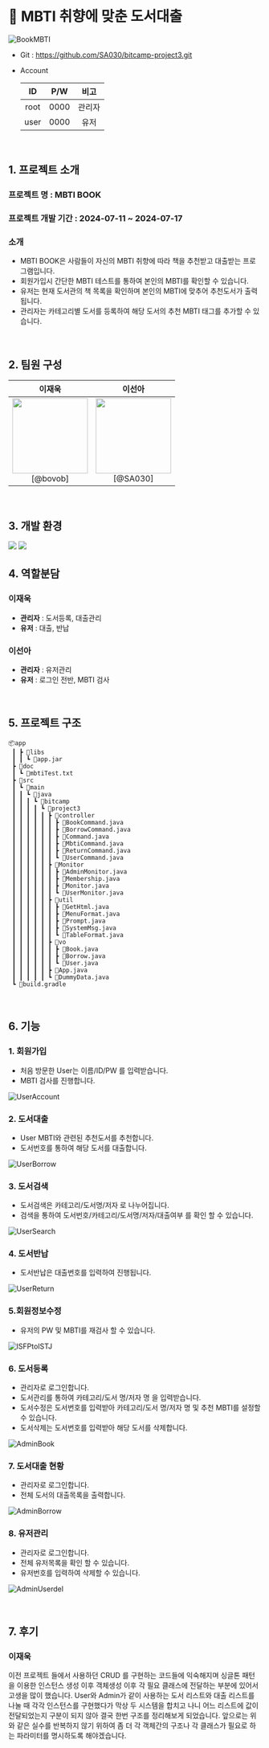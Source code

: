 # 📖 MBTI 취향에 맞춘 도서대출
![BookMBTI](https://github.com/user-attachments/assets/2b19ea96-5ab1-4f08-8ddd-40a7607f0035)

- Git : https://github.com/SA030/bitcamp-project3.git
- Account
  <br>
  
  |  ID  | P/W |  비고  |
  | :--: | :--: | :----: |
  | root | 0000 | 관리자 |
  | user | 0000 |  유저  |
  
<br>

## 1. 프로젝트 소개

### 프로젝트 명 : MBTI BOOK

### 프로젝트 개발 기간 : 2024-07-11 ~ 2024-07-17

### 소개

- MBTI BOOK은 사람들이 자신의 MBTI 취향에 따라 책을 추천받고 대출받는 프로그램입니다.
- 회원가입시 간단한 MBTI 테스트를 통하여 본인의 MBTI를 확인할 수 있습니다.
- 유저는 현재 도서관의 책 목록을 확인하며 본인의 MBTI에 맞추어 추천도서가 출력됩니다.
- 관리자는 카테고리별 도서를 등록하여 해당 도서의 추천 MBTI 태그를 추가할 수 있습니다.
<br>

## 2. 팀원 구성

<div align="center">

| **이재욱** | **이선아** |
| :--------: | :--------: |
| <img src="https://avatars.githubusercontent.com/u/66761864?v=4" height=150 width=150> <br/> [@bovob] |<img src="https://avatars.githubusercontent.com/u/170715429?v=4" height=150 width=150> <br/> [@SA030] |

</div>
<br>

## 3. 개발 환경

<img src="https://img.shields.io/badge/Java-007396?style=flastic&logo=OpenJDK&logoColor=white"/>  <img src="https://img.shields.io/badge/IntelliJ-000000?style=flastic&logo=intellijidea&logoColor=white"/>
<br>

## 4. 역할분담

### 이재욱

* **관리자** : 도서등록, 대출관리
* **유저** : 대출, 반납

### 이선아

- **관리자** : 유저관리
- **유저** : 로그인 전반, MBTI 검사
<br>

## 5. 프로젝트 구조

``````
📦app
 ┃ ┣ 📂libs
 ┃ ┃ ┗ 📜app.jar
 ┣ 📂doc
 ┃ ┗ 📜mbtiTest.txt
 ┣ 📂src
 ┃ ┗ 📂main
 ┃ ┃ ┗ 📂java
 ┃ ┃ ┃ ┗ 📂bitcamp
 ┃ ┃ ┃ ┃ ┗ 📂project3
 ┃ ┃ ┃ ┃ ┃ ┣ 📂controller
 ┃ ┃ ┃ ┃ ┃ ┃ ┣ 📜BookCommand.java
 ┃ ┃ ┃ ┃ ┃ ┃ ┣ 📜BorrowCommand.java
 ┃ ┃ ┃ ┃ ┃ ┃ ┣ 📜Command.java
 ┃ ┃ ┃ ┃ ┃ ┃ ┣ 📜MbtiCommand.java
 ┃ ┃ ┃ ┃ ┃ ┃ ┣ 📜ReturnCommand.java
 ┃ ┃ ┃ ┃ ┃ ┃ ┗ 📜UserCommand.java
 ┃ ┃ ┃ ┃ ┃ ┣ 📂Monitor
 ┃ ┃ ┃ ┃ ┃ ┃ ┣ 📜AdminMonitor.java
 ┃ ┃ ┃ ┃ ┃ ┃ ┣ 📜Membership.java
 ┃ ┃ ┃ ┃ ┃ ┃ ┣ 📜Monitor.java
 ┃ ┃ ┃ ┃ ┃ ┃ ┗ 📜UserMonitor.java
 ┃ ┃ ┃ ┃ ┃ ┣ 📂util
 ┃ ┃ ┃ ┃ ┃ ┃ ┣ 📜GetHtml.java
 ┃ ┃ ┃ ┃ ┃ ┃ ┣ 📜MenuFormat.java
 ┃ ┃ ┃ ┃ ┃ ┃ ┣ 📜Prompt.java
 ┃ ┃ ┃ ┃ ┃ ┃ ┣ 📜SystemMsg.java
 ┃ ┃ ┃ ┃ ┃ ┃ ┗ 📜TableFormat.java
 ┃ ┃ ┃ ┃ ┃ ┣ 📂vo
 ┃ ┃ ┃ ┃ ┃ ┃ ┣ 📜Book.java
 ┃ ┃ ┃ ┃ ┃ ┃ ┣ 📜Borrow.java
 ┃ ┃ ┃ ┃ ┃ ┃ ┗ 📜User.java
 ┃ ┃ ┃ ┃ ┃ ┣ 📜App.java
 ┃ ┃ ┃ ┃ ┃ ┗ 📜DummyData.java
 ┗ 📜build.gradle
``````
<br>

## 6. 기능

### 1. 회원가입

- 처음 방문한 User는 이름/ID/PW 를 입력받습니다.
- MBTI 검사를 진행합니다.
 
![UserAccount](https://github.com/user-attachments/assets/e9c6e77a-4edc-4816-8fe8-3d467feb23ce)

### 2. 도서대출

- User MBTI와 관련된 추천도서를 추천합니다.
- 도서번호를 통하여 해당 도서를 대출합니다.
  
![UserBorrow](https://github.com/user-attachments/assets/c47ec914-b416-40eb-aeaa-2374cd239e69)

### 3. 도서검색

- 도서검색은 카테고리/도서명/저자 로 나누어집니다.
- 검색을 통하여 도서번호/카테고리/도서명/저자/대출여부 를 확인 할 수 있습니다.

![UserSearch](https://github.com/user-attachments/assets/57a23f79-c5da-4b7c-abba-c697d32620cd)

### 4. 도서반납

- 도서반납은 대출번호를 입력하여 진행됩니다.

![UserReturn](https://github.com/user-attachments/assets/128484b7-193f-4f0c-a0e4-979fd07a32cf)

### 5.회원정보수정

- 유저의 PW 및 MBTI를 재검사 할 수 있습니다.  

![ISFPtoISTJ](https://github.com/user-attachments/assets/8e1f1784-6652-4fac-898b-a0dc2236058f)

### 6. 도서등록

- 관리자로 로그인합니다.
- 도서관리를 통하여 카테고리/도서 명/저자 명 을 입력받습니다.
- 도서수정은 도서번호를 입력받아 카테고리/도서 명/저자 명 및 추천 MBTI를 설정할 수 있습니다.
- 도서삭제는 도서번호를 입력받아 해당 도서를 삭제합니다.

![AdminBook](https://github.com/user-attachments/assets/f485aa13-92e7-461d-92a7-aeb0ab15fc08)

### 7. 도서대출 현황

- 관리자로 로그인합니다.
- 전체 도서의 대출목록을 출력합니다.

![AdminBorrow](https://github.com/user-attachments/assets/eba3d70e-db03-413f-8f86-e6596d4d55c6)

### 8. 유저관리

- 관리자로 로그인합니다.
- 전체 유저목록을 확인 할 수 있습니다.
- 유저번호를 입력하여 삭제할 수 있습니다.

![AdminUserdel](https://github.com/user-attachments/assets/8b1cb9d9-34da-4fef-ab54-c6b2451c9c15)


<br>

## 7. 후기

### 이재욱

이전 프로젝트 들에서 사용하던 CRUD 를 구현하는 코드들에 익숙해지며 싱글톤 패턴을 이용한 인스턴스 생성 이후 객체생성 이후 각 필요 클래스에 전달하는 부분에 있어서 고생을 많이 했습니다.
User와 Admin가 같이 사용하는 도서 리스트와 대출 리스트를 나눌 때 각각 인스턴스를 구현했다가 막상 두 시스템을 합치고 나니 어느 리스트에 값이 전달되었는지 구분이 되지 않아 결국 한번 구조를 정리해보게 되었습니다.
앞으로는 위와 같은 실수를 반복하지 않기 위하여 좀 더 각 객체간의 구조나 각 클래스가 필요로 하는 파라미터를 명시하도록 해야겠습니다.


